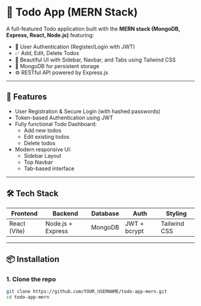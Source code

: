 # 📝 Todo App (MERN Stack)

A full-featured Todo application built with the **MERN stack (MongoDB, Express, React, Node.js)** featuring:

- 🔐 User Authentication (Register/Login with JWT)
- ✅ Add, Edit, Delete Todos
- 💅 Beautiful UI with Sidebar, Navbar, and Tabs using Tailwind CSS
- 💾 MongoDB for persistent storage
- ⚙️ RESTful API powered by Express.js

---

## 🚀 Features

- User Registration & Secure Login (with hashed passwords)
- Token-based Authentication using JWT
- Fully functional Todo Dashboard:
  - Add new todos
  - Edit existing todos
  - Delete todos
- Modern responsive UI:
  - Sidebar Layout
  - Top Navbar
  - Tab-based interface

---

## 🛠️ Tech Stack

| Frontend         | Backend            | Database | Auth        | Styling       |
|------------------|--------------------|----------|-------------|----------------|
| React (Vite)     | Node.js + Express  | MongoDB  | JWT + bcrypt| Tailwind CSS   |

---

## 📦 Installation

### 1. Clone the repo

```bash
git clone https://github.com/YOUR_USERNAME/todo-app-mern.git
cd todo-app-mern
